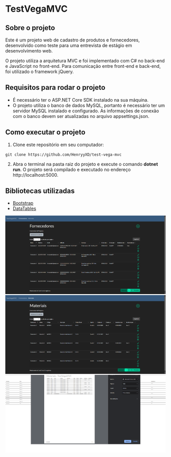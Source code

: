 # TestVegaMVC

## Sobre o projeto
Este é um projeto web de cadastro de produtos e fornecedores, desenvolvido como teste para uma entrevista de estágio em desenvolvimento web.

O projeto utiliza a arquitetura MVC e foi implementado com C# no back-end e JavaScript no front-end. Para comunicação entre front-end e back-end, foi utilizado o framework jQuery.

## Requisitos para rodar o projeto
 - É necessário ter o ASP.NET Core SDK instalado na sua máquina.
 - O projeto utiliza o banco de dados MySQL, portanto é necessário ter um servidor MySQL instalado e configurado. As informações de conexão com o banco devem ser atualizadas no arquivo appsettings.json.

## Como executar o projeto
  1. Clone este repositório em seu computador:
  ```
  git clone https://github.com/HenryyXD/test-vega-mvc
  ```
  2. Abra o terminal na pasta raiz do projeto e execute o comando **dotnet run**. O projeto será compilado e executado no endereço http://localhost:5000.


## Bibliotecas utilizadas
 - [Bootstrap](https://getbootstrap.com/)
 - [DataTables](https://datatables.net/)
 
 ![Tela Fornecedores](https://github.com/HenryyXD/test-vega-mvc/blob/main/prints/Screenshot_1.png)
 ![Tela Materiais](https://github.com/HenryyXD/test-vega-mvc/blob/main/prints/Screenshot_2.png)
 ![Tela Impressão](https://github.com/HenryyXD/test-vega-mvc/blob/main/prints/Screenshot_3.png)